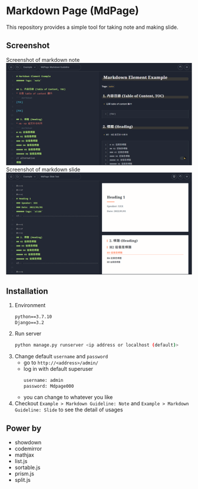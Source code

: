 # Markdown Page (MdPage)
This repository provides a simple tool for taking note and making slide.
## Screenshot
Screenshot of markdown note
![](./note.png)
Screenshot of markdown slide
![](./slide.png)

## Installation
1. Environment
    ``` text
    python==3.7.10
    Django==3.2
    ```
2. Run server
    ``` bash
    python manage.py runserver <ip address or localhost (default)>
    ```
3. Change default `username` and `password`
   * go to `http://<address>/admin/`
   * log in with default superuser
        ``` text
        username: admin
        password: Mdpage000
        ```
    * you can change to whatever you like
4. Checkout `Example > Markdown Guideline: Note` and `Example > Markdown Guideline: Slide` to see the detail of usages

## Power by
* showdown
* codemirror
* mathjax
* list.js
* sortable.js
* prism.js
* split.js
